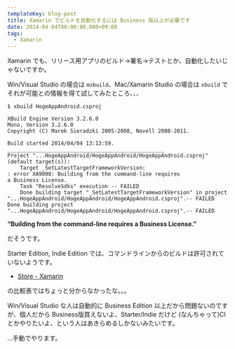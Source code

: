 ```yaml
---
templateKey: blog-post
title: Xamarin でビルドを自動化するには Business 版以上が必要です
date: 2014-04-04T00:00:00.000+09:00
tags:
  - Xamarin
---
```

Xamarin でも、リリース用アプリのビルド→署名→テストとか、自動化したいじゃないですか。
<!--more-->
Win/Visual Studio の場合は ``msbuild``、Mac/Xamarin Studio の場合は ``xbuild`` でそれが可能との情報を得て試してみたところ、、、


```
$ xbuild HogeAppAndroid.csproj 

XBuild Engine Version 3.2.6.0
Mono, Version 3.2.6.0
Copyright (C) Marek Sieradzki 2005-2008, Novell 2008-2011.

Build started 2014/04/04 13:13:59.
__________________________________________________
Project "...HogeAppAndroid/HogeAppAndroid/HogeAppAndroid.csproj" (default target(s)):
	Target _SetLatestTargetFrameworkVersion:
: error XA9008: Building from the command-line requires a Business License.
	Task "ResolveSdks" execution -- FAILED
	Done building target "_SetLatestTargetFrameworkVersion" in project "...HogeAppAndroid/HogeAppAndroid/HogeAppAndroid.csproj".-- FAILED
Done building project "...HogeAppAndroid/HogeAppAndroid/HogeAppAndroid.csproj".-- FAILED
```


**“Building from the command-line requires a Business License.”**

だそうです。

Starter Edition, Indie Edition では、コマンドラインからのビルドは許可されていないようです。

* [Store - Xamarin](https://store.xamarin.com/)

の比較表ではちょっと分からなかったな。。。

Win/Visual Studio な人は自動的に Business Edition 以上だから問題ないのですが、個人だから Business版買えないよ、Starter/Indie だけど (なんちゃって)CI とかやりたいよ、という人はあきらめるしかないみたいです。

…手動でやります。